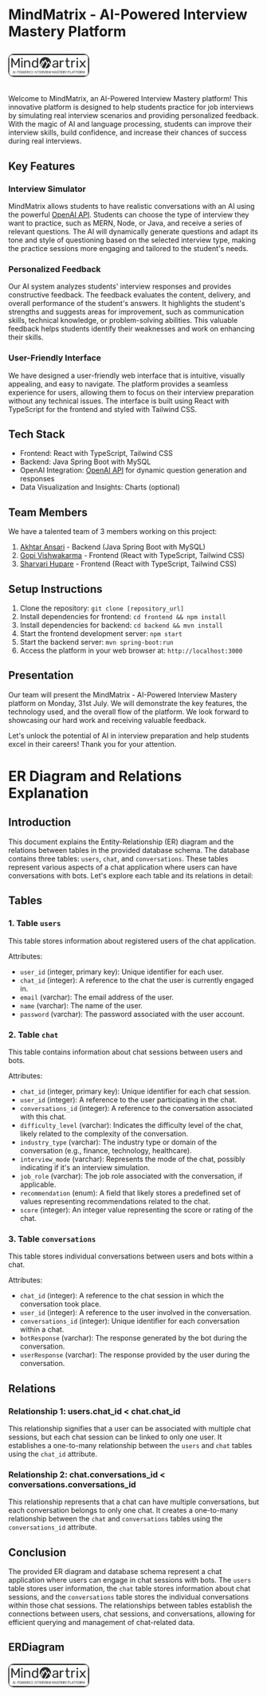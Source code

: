 # MindMatrix - AI-Powered Interview Mastery Platform <p> <img src="logo.png" alt="Project Logo" width="160" style="border: 1px solid black; border-radius: 10px;"> </p>

Welcome to MindMatrix, an AI-Powered Interview Mastery platform! This innovative platform is designed to help students practice for job interviews by simulating real interview scenarios and providing personalized feedback. With the magic of AI and language processing, students can improve their interview skills, build confidence, and increase their chances of success during real interviews.

## Key Features

### Interview Simulator

MindMatrix allows students to have realistic conversations with an AI using the powerful [OpenAI API](https://openai.com/product#made-for-developers). Students can choose the type of interview they want to practice, such as MERN, Node, or Java, and receive a series of relevant questions. The AI will dynamically generate questions and adapt its tone and style of questioning based on the selected interview type, making the practice sessions more engaging and tailored to the student's needs.

### Personalized Feedback

Our AI system analyzes students' interview responses and provides constructive feedback. The feedback evaluates the content, delivery, and overall performance of the student's answers. It highlights the student's strengths and suggests areas for improvement, such as communication skills, technical knowledge, or problem-solving abilities. This valuable feedback helps students identify their weaknesses and work on enhancing their skills.

### User-Friendly Interface

We have designed a user-friendly web interface that is intuitive, visually appealing, and easy to navigate. The platform provides a seamless experience for users, allowing them to focus on their interview preparation without any technical issues. The interface is built using React with TypeScript for the frontend and styled with Tailwind CSS.

## Tech Stack

- Frontend: React with TypeScript, Tailwind CSS
- Backend: Java Spring Boot with MySQL
- OpenAI Integration: [OpenAI API](https://openai.com/) for dynamic question generation and responses
- Data Visualization and Insights: Charts (optional)

## Team Members

We have a talented team of 3 members working on this project:

1. [Akhtar Ansari](https://github.com/akhtaransari) - Backend (Java Spring Boot with MySQL)
2. [Gopi Vishwakarma](https://github.com/ErGopiVishwakarma) - Frontend (React with TypeScript, Tailwind CSS)
3. [Sharvari Hupare](https://github.com/sharvarihupare-369) - Frontend (React with TypeScript, Tailwind CSS)


## Setup Instructions

1. Clone the repository: `git clone [repository_url]`
2. Install dependencies for frontend: `cd frontend && npm install`
3. Install dependencies for backend: `cd backend && mvn install`
4. Start the frontend development server: `npm start`
5. Start the backend server: `mvn spring-boot:run`
6. Access the platform in your web browser at: `http://localhost:3000`

## Presentation

Our team will present the MindMatrix - AI-Powered Interview Mastery platform on Monday, 31st July. We will demonstrate the key features, the technology used, and the overall flow of the platform. We look forward to showcasing our hard work and receiving valuable feedback.

Let's unlock the potential of AI in interview preparation and help students excel in their careers! Thank you for your attention.


# ER Diagram and Relations Explanation

## Introduction
This document explains the Entity-Relationship (ER) diagram and the relations between tables in the provided database schema. The database contains three tables: `users`, `chat`, and `conversations`. These tables represent various aspects of a chat application where users can have conversations with bots. Let's explore each table and its relations in detail:

## Tables

### 1. Table `users`
This table stores information about registered users of the chat application.

Attributes:
- `user_id` (integer, primary key): Unique identifier for each user.
- `chat_id` (integer): A reference to the chat the user is currently engaged in.
- `email` (varchar): The email address of the user.
- `name` (varchar): The name of the user.
- `password` (varchar): The password associated with the user account.

### 2. Table `chat`
This table contains information about chat sessions between users and bots.

Attributes:
- `chat_id` (integer, primary key): Unique identifier for each chat session.
- `user_id` (integer): A reference to the user participating in the chat.
- `conversations_id` (integer): A reference to the conversation associated with this chat.
- `difficulty_level` (varchar): Indicates the difficulty level of the chat, likely related to the complexity of the conversation.
- `industry_type` (varchar): The industry type or domain of the conversation (e.g., finance, technology, healthcare).
- `interview_mode` (varchar): Represents the mode of the chat, possibly indicating if it's an interview simulation.
- `job_role` (varchar): The job role associated with the conversation, if applicable.
- `recommendation` (enum): A field that likely stores a predefined set of values representing recommendations related to the chat.
- `score` (integer): An integer value representing the score or rating of the chat.

### 3. Table `conversations`
This table stores individual conversations between users and bots within a chat.

Attributes:
- `chat_id` (integer): A reference to the chat session in which the conversation took place.
- `user_id` (integer): A reference to the user involved in the conversation.
- `conversations_id` (integer): Unique identifier for each conversation within a chat.
- `botResponse` (varchar): The response generated by the bot during the conversation.
- `userResponse` (varchar): The response provided by the user during the conversation.

## Relations

### Relationship 1: users.chat_id < chat.chat_id
This relationship signifies that a user can be associated with multiple chat sessions, but each chat session can be linked to only one user. It establishes a one-to-many relationship between the `users` and `chat` tables using the `chat_id` attribute.

### Relationship 2: chat.conversations_id < conversations.conversations_id
This relationship represents that a chat can have multiple conversations, but each conversation belongs to only one chat. It creates a one-to-many relationship between the `chat` and `conversations` tables using the `conversations_id` attribute.

## Conclusion
The provided ER diagram and database schema represent a chat application where users can engage in chat sessions with bots. The `users` table stores user information, the `chat` table stores information about chat sessions, and the `conversations` table stores the individual conversations within those chat sessions. The relationships between tables establish the connections between users, chat sessions, and conversations, allowing for efficient querying and management of chat-related data.


## ERDiagram <p> <img src="logo.png" alt="Project Logo" width="160" style="border: 1px solid black; border-radius: 10px;"> </p>
